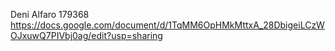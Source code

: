 Deni Alfaro 179368
https://docs.google.com/document/d/1TqMM6OpHMkMttxA_28DbigeiLCzWOJxuwQ7PIVbj0ag/edit?usp=sharing
